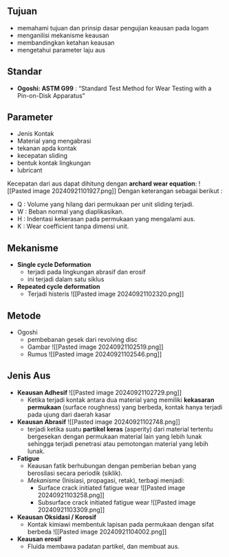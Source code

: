 ## Tujuan
- memahami tujuan dan prinsip dasar pengujian keausan pada logam
- menganilisi mekanisme keausan
- membandingkan ketahan keausan
- mengetahui parameter laju aus
## Standar
- **Ogoshi: ASTM G99** : “Standard Test Method for Wear Testing with a Pin-on-Disk Apparatus”

## Parameter
- Jenis Kontak
- Material yang mengabrasi
- tekanan apda kontak
- kecepatan sliding
- bentuk kontak lingkungan
- lubricant

Kecepatan dari aus dapat dihitung dengan **archard wear equation**:
![[Pasted image 20240921101927.png]]
Dengan keterangan sebagai berikut :
- Q : Volume yang hilang dari permukaan per unit sliding terjadi.
- W : Beban normal yang diaplikasikan.
- H : Indentasi kekerasan pada permukaan yang mengalami aus.
- K : Wear coefficient tanpa dimensi unit.


## Mekanisme
- **Single cycle Deformation**
	- terjadi pada lingkungan abrasif dan erosif
	- ini terjadi dalam satu siklus
- **Repeated cycle deformation**
	- Terjadi histeris ![[Pasted image 20240921102320.png]]


## Metode
- Ogoshi
	- pembebanan gesek dari revolving disc
	- Gambar ![[Pasted image 20240921102519.png]]
	- Rumus ![[Pasted image 20240921102546.png]]

## Jenis Aus
- **Keausan Adhesif** ![[Pasted image 20240921102729.png]]
	- Ketika terjadi kontak antara dua material yang memiliki **kekasaran permukaan** (surface roughness) yang berbeda, kontak hanya terjadi pada ujung dari daerah kasar
- **Keausan Abrasif** ![[Pasted image 20240921102748.png]]
	- terjadi ketika suatu **partikel keras** (asperity) dari material tertentu bergesekan dengan permukaan material lain yang lebih lunak sehingga terjadi penetrasi atau pemotongan material yang lebih lunak. 
- **Fatigue**
	- Keausan fatik berhubungan dengan pemberian beban yang berosilasi secara periodik (siklik). 
	- *Mekanisme* (Inisiasi, propagasi, retak), terbagi menjadi:
		- Surface crack initiated fatigue wear ![[Pasted image 20240921103258.png]]
		- Subsurface crack initiated fatigue wear ![[Pasted image 20240921103309.png]]
- **Keausan Oksidasi / Korosif**
	- Kontak kimiawi membentuk lapisan pada permukaan dengan sifat berbeda ![[Pasted image 20240921104002.png]]
- **Keausan erosif**
	- Fluida membawa padatan partikel, dan membuat aus.